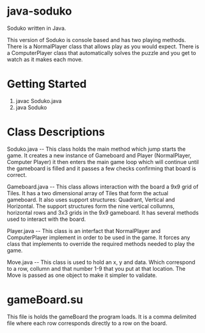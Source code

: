 java-soduko
===========

Soduko written in Java.

This version of Soduko is console based and has two playing methods. There is a NormalPlayer class that allows play as you would expect. There is a ComputerPlayer class that automatically solves the puzzle and you get to watch as it makes each move. 

Getting Started
===============
1. javac Soduko.java
2. java Soduko


Class Descriptions
==================

Soduko.java -- This class holds the main method which jump starts the game. It creates a new instance of Gameboard and Player (NormalPlayer, Computer Player) it then enters the main game loop which will continue until the gameboard is filled and it passes a few checks confirming that board is correct. 

Gameboard.java -- This class allows interaction with the board a 9x9 grid of Tiles. It has a two dimensional array of Tiles that form the actual gameboard. It also uses support structures: Quadrant, Vertical and Horizontal. The support structures form the nine vertical collumns, horizontal rows and 3x3 grids in the 9x9 gameboard. It has several methods used to interact with the board.  

Player.java -- This class is an interfact that NormalPlayer and ComputerPlayer implement in order to be used in the game. It forces any class that implements to override the required methods needed to play the game. 

Move.java -- This class is used to hold an x, y and data. Which correspond to a row, collumn and that number 1-9 that you put at that location. The Move is passed as one object to make it simpler to validate.

gameBoard.su
============
This file is holds the gameBoard the program loads. It is a comma delimited file where each row corresponds directly to a row on the board.
